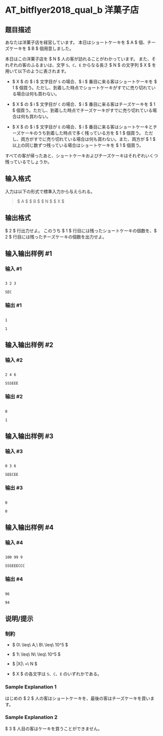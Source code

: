 # AT_bitflyer2018_qual_b 洋菓子店

## 题目描述

[problemUrl]: https://atcoder.jp/contests/bitflyer2018-qual/tasks/bitflyer2018_qual_b

あなたは洋菓子店を経営しています。 本日はショートケーキを $ A $ 個、チーズケーキを $ B $ 個用意しました。

本日はこの洋菓子店を $ N $ 人の客が訪れることがわかっています。 また、それぞれの客のふるまいは、文字 `S`、`C`、`E` からなる長さ $ N $ の文字列 $ X $ を用いて以下のように表されます。

- $ X $ の $ i $ 文字目が `S` の場合、$ i $ 番目に来る客はショートケーキを $ 1 $ 個買う。ただし、到着した時点でショートケーキがすでに売り切れている場合は何も買わない。
- $ X $ の $ i $ 文字目が `C` の場合、$ i $ 番目に来る客はチーズケーキを $ 1 $ 個買う。ただし、到着した時点でチーズケーキがすでに売り切れている場合は何も買わない。
- $ X $ の $ i $ 文字目が `E` の場合、$ i $ 番目に来る客はショートケーキとチーズケーキのうち到着した時点で多く残っている方を $ 1 $ 個買う。 ただし、両方がすでに売り切れている場合は何も買わない。また、両方が $ 1 $ 以上の同じ数ずつ残っている場合はショートケーキを $ 1 $ 個買う。

すべての客が帰ったあと、ショートケーキおよびチーズケーキはそれぞれいくつ残っているでしょうか。

## 输入格式

入力は以下の形式で標準入力から与えられる。

> $ A $ $ B $ $ N $ $ X $

## 输出格式

$ 2 $ 行出力せよ。 このうち $ 1 $ 行目には残ったショートケーキの個数を、$ 2 $ 行目には残ったチーズケーキの個数を出力せよ。

## 输入输出样例 #1

### 输入 #1

```
3 2 3
SEC
```

### 输出 #1

```
1
1
```

## 输入输出样例 #2

### 输入 #2

```
2 4 6
SSSEEE
```

### 输出 #2

```
0
1
```

## 输入输出样例 #3

### 输入 #3

```
0 3 6
SEECEE
```

### 输出 #3

```
0
0
```

## 输入输出样例 #4

### 输入 #4

```
100 99 9
SSSEEECCC
```

### 输出 #4

```
96
94
```

## 说明/提示

### 制約

- $ 0\ \leq\ A,\ B\ \leq\ 10^5 $
- $ 1\ \leq\ N\ \leq\ 10^5 $
- $ |X|\ =\ N $
- $ X $ の各文字は `S`、`C`、`E` のいずれかである。

### Sample Explanation 1

はじめの $ 2 $ 人の客はショートケーキを、最後の客はチーズケーキを買います。

### Sample Explanation 2

$ 3 $ 人目の客はケーキを買うことができません。
